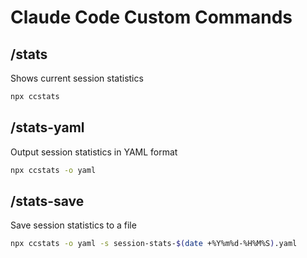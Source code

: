 # Claude Code Custom Commands

## /stats
Shows current session statistics
```bash
npx ccstats
```

## /stats-yaml
Output session statistics in YAML format
```bash
npx ccstats -o yaml
```

## /stats-save
Save session statistics to a file
```bash
npx ccstats -o yaml -s session-stats-$(date +%Y%m%d-%H%M%S).yaml
```